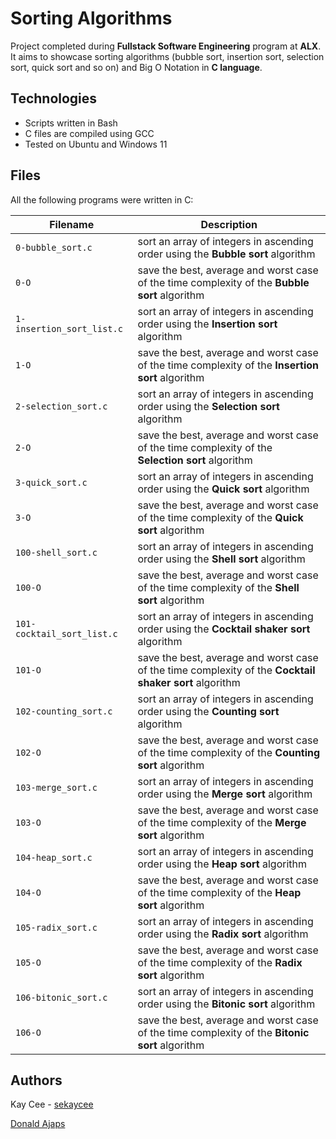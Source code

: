 # Sorting Algorithms

Project completed during **Fullstack Software Engineering** program at **ALX**. It aims to showcase sorting algorithms (bubble sort, insertion sort, selection sort, quick sort and so on) and Big O Notation in **C language**.

## Technologies
* Scripts written in Bash
* C files are compiled using GCC
* Tested on Ubuntu and Windows 11

## Files
All the following programs were written in C:

| Filename | Description |
| -------- | ----------- |
| `0-bubble_sort.c` | sort an array of integers in ascending order using the **Bubble sort** algorithm |
| `0-O` | save the best, average and worst case of the time complexity of the **Bubble sort** algorithm |
| `1-insertion_sort_list.c` | sort an array of integers in ascending order using the **Insertion sort** algorithm |
| `1-O` | save the best, average and worst case of the time complexity of the **Insertion sort** algorithm |
| `2-selection_sort.c` | sort an array of integers in ascending order using the **Selection sort** algorithm |
| `2-O` | save the best, average and worst case of the time complexity of the **Selection sort** algorithm |
| `3-quick_sort.c` | sort an array of integers in ascending order using the **Quick sort** algorithm |
| `3-O` | save the best, average and worst case of the time complexity of the **Quick sort** algorithm |
| `100-shell_sort.c` | sort an array of integers in ascending order using the **Shell sort** algorithm |
| `100-O` | save the best, average and worst case of the time complexity of the **Shell sort** algorithm |
| `101-cocktail_sort_list.c` | sort an array of integers in ascending order using the **Cocktail shaker sort** algorithm |
| `101-O` | save the best, average and worst case of the time complexity of the **Cocktail shaker sort** algorithm |
| `102-counting_sort.c` | sort an array of integers in ascending order using the **Counting sort** algorithm |
| `102-O` | save the best, average and worst case of the time complexity of the **Counting sort** algorithm |
| `103-merge_sort.c` | sort an array of integers in ascending order using the **Merge sort** algorithm |
| `103-O` | save the best, average and worst case of the time complexity of the **Merge sort** algorithm |
| `104-heap_sort.c` | sort an array of integers in ascending order using the **Heap sort** algorithm |
| `104-O` | save the best, average and worst case of the time complexity of the **Heap sort** algorithm |
| `105-radix_sort.c` | sort an array of integers in ascending order using the **Radix sort** algorithm |
| `105-O` | save the best, average and worst case of the time complexity of the **Radix sort** algorithm |
| `106-bitonic_sort.c` | sort an array of integers in ascending order using the **Bitonic sort** algorithm |
| `106-O` | save the best, average and worst case of the time complexity of the **Bitonic sort** algorithm |

## Authors
Kay Cee - [sekaycee](https://github.com/sekaycee)

[Donald Ajaps](https://github.com/adobki)
